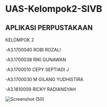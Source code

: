 # UAS-Kelompok2-SIVB
APLIKASI PERPUSTAKAAN
--
KELOMPOK 2

-A3.1700040   ROBI ROZALI

-A3.1700038   RIKI GUNAWAN

-A3.1700010   CEPY SEPTIADI J

-A3.1700030   M GILANG YUDHISTIRA

-A3.1810009   RICKY RADIANSYAH

![Screenshot (50)](https://user-images.githubusercontent.com/55777159/71964978-52abd280-3231-11ea-9fb4-d657365fb36a.png)


